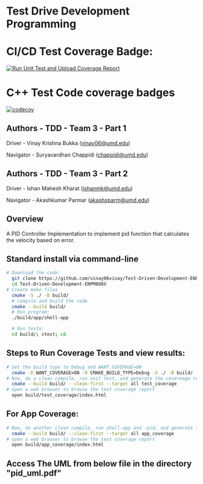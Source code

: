 # Test Drive Development Programming

# CI/CD Test Coverage Badge:
[![Run Unit Test and Upload Coverage Report](https://github.com/vinay06vinay/Test-Driven-Development-ENPM808X/actions/workflows/run-unit-test-and-upload-codecov.yml/badge.svg)](https://github.com/vinay06vinay/Test-Driven-Development-ENPM808X/actions/workflows/run-unit-test-and-upload-codecov.yml)

# C++ Test Code coverage badges
[![codecov](https://codecov.io/gh/vinay06vinay/Test-Driven-Development-ENPM808X/branch/main/graph/badge.svg)](https://codecov.io/gh/vinay06vinay/Test-Driven-Development-ENPM808X) 
## Authors - TDD - Team 3 - Part 1
Driver - Vinay Krishna Bukka (vinay06@umd.edu)

Navigator - Suryavardhan Chappidi (chappidi@umd.edu)

## Authors - TDD - Team 3 - Part 2
Driver - Ishan Mahesh Kharat (ishanmk@umd.edu)

Navigator - Akashkumar Parmar (akashsparm@umd.edu)

## Overview

A PID Controller Implementation to implement pid function that calculates the velocity based on error.

## Standard install via command-line
```bash
# Download the code:
  git clone https://github.com/vinay06vinay/Test-Driven-Development-ENPM808X.git
  cd Test-Driven-Development-ENPM808X
# Create make files
  cmake -S ./ -B build/
  # Compile and build the code
  cmake --build build/
  # Run program:
  ./build/app/shell-app

  # Run tests:
  cd build/; ctest; cd 


```
## Steps to Run Coverage Tests and view results:
```bash
# Set the build type to Debug and WANT_COVERAGE=ON
  cmake -D WANT_COVERAGE=ON -D CMAKE_BUILD_TYPE=Debug -S ./ -B build/
# Now, do a clean compile, run unit test, and generate the covereage report
  cmake --build build/ --clean-first --target all test_coverage
# open a web browser to browse the test coverage report
  open build/test_coverage/index.html
```
## For App Coverage:

```bash
# Now, do another clean compile, run shell-app and -pid, and generate its covereage report
  cmake --build build/ --clean-first --target all app_coverage
# open a web browser to browse the test coverage report
  open build/app_coverage/index.html

```

## Access The UML from below file in the directory "pid_uml.pdf"
